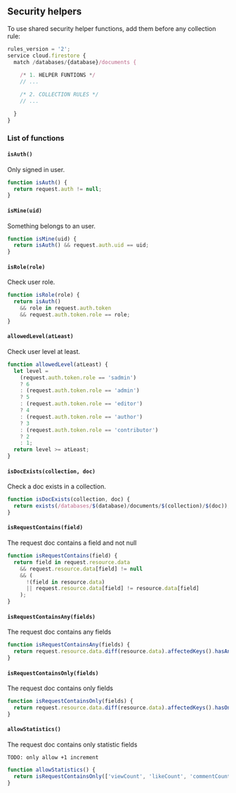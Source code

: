 ## Security helpers

To use shared security helper functions, add them before any collection rule:

```js
rules_version = '2';
service cloud.firestore {
  match /databases/{database}/documents {
  
    /* 1. HELPER FUNTIONS */
    // ...

    /* 2. COLLECTION RULES */
    // ...

  }
}
```

### List of functions

#### `isAuth()`

Only signed in user.

```js
function isAuth() {
  return request.auth != null;
}
```

#### `isMine(uid)`

Something belongs to an user.

```js
function isMine(uid) {
  return isAuth() && request.auth.uid == uid;
}
```

#### `isRole(role)`

Check user role.

```js
function isRole(role) {
  return isAuth()
    && role in request.auth.token
    && request.auth.token.role == role;
}
```

#### `allowedLevel(atLeast)`

Check user level at least.

```js
function allowedLevel(atLeast) {
  let level =
    (request.auth.token.role == 'sadmin')
    ? 6
    : (request.auth.token.role == 'admin')
    ? 5
    : (request.auth.token.role == 'editor')
    ? 4
    : (request.auth.token.role == 'author')
    ? 3
    : (request.auth.token.role == 'contributor')
    ? 2
    : 1;
  return level >= atLeast;
}
```

#### `isDocExists(collection, doc)`

Check a doc exists in a collection.

```js
function isDocExists(collection, doc) {
  return exists(/databases/$(database)/documents/$(collection)/$(doc));
}
```

#### `isRequestContains(field)`

The request doc contains a field and not null

```js
function isRequestContains(field) {
  return field in request.resource.data
    && request.resource.data[field] != null
    && (
      !(field in resource.data)
      || request.resource.data[field] != resource.data[field]
    );
}
```

#### `isRequestContainsAny(fields)`

The request doc contains any fields

```js
function isRequestContainsAny(fields) {
  return request.resource.data.diff(resource.data).affectedKeys().hasAny(fields);
}
```

#### `isRequestContainsOnly(fields)`

The request doc contains only fields

```js
function isRequestContainsOnly(fields) {
  return request.resource.data.diff(resource.data).affectedKeys().hasOnly(fields);
}
```

#### `allowStatistics()`

The request doc contains only statistic fields

`TODO: only allow +1 increment`

```js
function allowStatistics() {
  return isRequestContainsOnly(['viewCount', 'likeCount', 'commentCount', 'rateCount', 'shareCount'])
}
```
